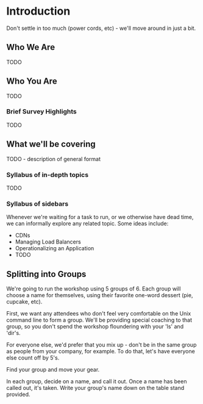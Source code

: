 # Introduction

Don't settle in too much (power cords, etc) - we'll move around in just a bit.

## Who We Are

TODO

## Who You Are

TODO

### Brief Survey Highlights

TODO

## What we'll be covering 

TODO - description of general format

### Syllabus of in-depth topics

TODO

### Syllabus of sidebars

Whenever we're waiting for a task to run, or we otherwise have dead
time, we can informally explore any related topic.  Some ideas
include: 

 * CDNs
 * Managing Load Balancers
 * Operationalizing an Application
 * TODO

## Splitting into Groups

We're going to run the workshop using 5 groups of 6.  Each group will
choose a name for themselves, using their favorite one-word dessert
(pie, cupcake, etc).

First, we want any attendees who don't feel very comfortable on the
Unix command line to form a group.  We'll be providing special
coaching to that group, so you don't spend the workshop floundering
with your 'ls' and 'dir's.

For everyone else, we'd prefer that you mix up - don't be in the same
group as people from your company, for example.  To do that, let's
have everyone else count off by 5's.

Find your group and move your gear.

In each group, decide on a name, and call it out.  Once a name has
been called out, it's taken.  Write your group's name down on the
table stand provided.

